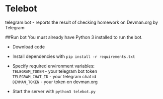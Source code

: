 # Telebot
telegram bot - reports the result of checking homework on Devman.org by Telegram

##Run bot
You must already have Python 3 installed to run the bot.

- Download code
- Install dependencies with `pip install -r requirements.txt`
- Specify required environment variables:  
    `TELEGRAM_TOKEN` - your telegram bot token  
    `TELEGRAM_CHAT_ID` - your telegram chat id  
    `DEVMAN_TOKEN` - your token on devman.org  
       
- Start the server with `python3 telebot.py`